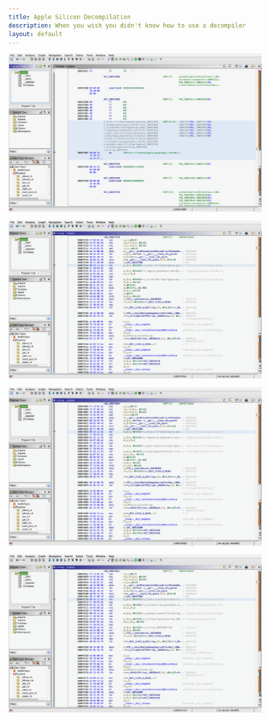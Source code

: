 ```yaml
---
title: Apple Silicon Decompilation
description: When you wish you didn't know how to use a decompiler
layout: default
---
```


![DAT_100357888](/images/2022-10-03-DAT_100357888.png)

![100073F20](/images/2022-10-03-100073F20.png)

![100074004](/images/2022-10-03-100074004.png)

![1000740EC](/images/2022-10-03-1000740EC.png)